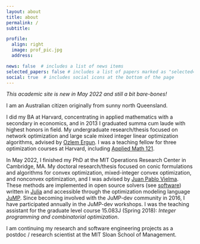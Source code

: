 ```yaml
---
layout: about
title: about
permalink: /
subtitle: 

profile:
  align: right
  image: prof_pic.jpg
  address: 

news: false  # includes a list of news items
selected_papers: false # includes a list of papers marked as "selected={true}"
social: true  # includes social icons at the bottom of the page
---
```


_This academic site is new in May 2022 and still a bit bare-bones!_

I am an Australian citizen originally from sunny north Queensland. 

I did my BA at Harvard, concentrating in applied mathematics with a secondary in economics, and in 2013 I graduated summa cum laude with highest honors in field.
My undergraduate research/thesis focused on network optimization and large scale mixed integer linear optimization algorithms, advised by [Ozlem Ergun](https://coe.northeastern.edu/people/ergun-ozlem/).
I was a teaching fellow for three optimization courses at Harvard, including [Applied Math 121](https://am121.seas.harvard.edu/).

In May 2022, I finished my PhD at the MIT Operations Research Center in Cambridge, MA. 
My doctoral research/thesis focused on conic formulations and algorithms for convex optimization, mixed-integer convex optimization, and nonconvex optimization, and I was advised by [Juan Pablo Vielma](https://juan-pablo-vielma.github.io/).
These methods are implemented in open source solvers (see [software](/chriscoey/software/)) written in [Julia](https://julialang.org/) and accessible through the optimization modeling language [JuMP](https://jump.dev/).
Since becoming involved with the JuMP-dev community in 2016, I have participated annually in the JuMP-dev workshops.
I was the teaching assistant for the graduate level course 15.083J (Spring 2018): _Integer programming and combinatorial optimization_.

I am continuing my research and software engineering projects as a postdoc / research scientist at the MIT Sloan School of Management.

<!-- what i want to do, contact me if interested, ... -->
